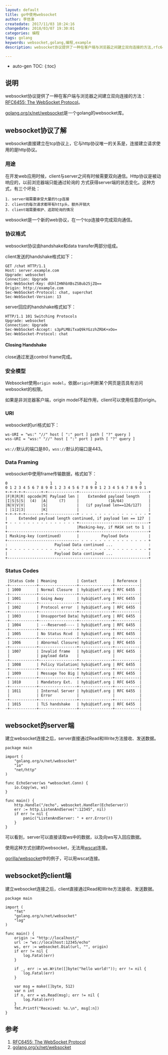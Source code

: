 ```yaml
---
layout: default
title: go中使用websocket
author: 李佶澳
createdate: 2017/11/03 10:24:16
changedate: 2018/03/07 19:30:01
categories: 编程
tags: golang
keywords: websocket,golang,编程,example
description: websocket协议提供了一种在客户端与浏览器之间建立双向连接的方法,rfc6455

---
```


* auto-gen TOC:
{:toc}

## 说明

websocket协议提供了一种在客户端与浏览器之间建立双向连接的方法：[RFC6455:  The WebSocket Protocol][1]。

[golang.org/x/net/websocket][2]是一个golang的websocket库。

## websocket协议了解

websocket直接建立在tcp协议上，它与http协议唯一的关系是，连接建立请求使用的是http协议。

### 用途

在开发web应用时候，client与server之间有时候需要双向通信。Http协议是被动响应的，以前浏览器端只能通过轮询的
方式获得server端的状态变化。这种方式，有三个坏处：

	1. server端需要承受大量的tcp连接
	2. client的每次请求都带有http头，额外开销大
	3. client端需要维护、追踪轮询的情况

websocket是一个新的web协议，在一个tcp连接中完成双向通信。

### 协议格式

websocket协议由handshake和data transfer两部分组成。

client发送的handshake格式如下：

	GET /chat HTTP/1.1
	Host: server.example.com
	Upgrade: websocket
	Connection: Upgrade
	Sec-WebSocket-Key: dGhlIHNhbXBsZSBub25jZQ==
	Origin: http://example.com
	Sec-WebSocket-Protocol: chat, superchat
	Sec-WebSocket-Version: 13

server回应的handshake格式如下：

	HTTP/1.1 101 Switching Protocols
	Upgrade: websocket
	Connection: Upgrade
	Sec-WebSocket-Accept: s3pPLMBiTxaQ9kYGzzhZRbK+xOo=
	Sec-WebSocket-Protocol: chat

#### Closing Handshake

close通过发送control frame完成。

### 安全模型

Websocket使用`origin model`，依据`origin`判断某个网页是否具有访问websocket的权限。

如果是非浏览器客户端，origin model不起作用，client可以使用任意的origin。

### URI

websocket的uri格式如下：

	ws-URI = "ws:" "//" host [ ":" port ] path [ "?" query ]
	wss-URI = "wss:" "//" host [ ":" port ] path [ "?" query ]

`ws://`默认的端口是80，`wss://`默认的端口是443。

### Data Framing

websocket中使用frame传输数据，格式如下：

	0                   1                   2                   3
	0 1 2 3 4 5 6 7 8 9 0 1 2 3 4 5 6 7 8 9 0 1 2 3 4 5 6 7 8 9 0 1
	+-+-+-+-+-------+-+-------------+-------------------------------+
	|F|R|R|R| opcode|M| Payload len |    Extended payload length    |
	|I|S|S|S|  (4)  |A|     (7)     |             (16/64)           |
	|N|V|V|V|       |S|             |   (if payload len==126/127)   |
	| |1|2|3|       |K|             |                               |
	+-+-+-+-+-------+-+-------------+ - - - - - - - - - - - - - - - +
	|     Extended payload length continued, if payload len == 127  |
	+ - - - - - - - - - - - - - - - +-------------------------------+
	|                               |Masking-key, if MASK set to 1  |
	+-------------------------------+-------------------------------+
	| Masking-key (continued)       |          Payload Data         |
	+-------------------------------- - - - - - - - - - - - - - - - +
	:                     Payload Data continued ...                :
	+ - - - - - - - - - - - - - - - - - - - - - - - - - - - - - - - +
	|                     Payload Data continued ...                |
	+---------------------------------------------------------------+

### Status Codes

	 |Status Code | Meaning         | Contact       | Reference |
	-+------------+-----------------+---------------+-----------|
	 | 1000       | Normal Closure  | hybi@ietf.org | RFC 6455  |
	-+------------+-----------------+---------------+-----------|
	 | 1001       | Going Away      | hybi@ietf.org | RFC 6455  |
	-+------------+-----------------+---------------+-----------|
	 | 1002       | Protocol error  | hybi@ietf.org | RFC 6455  |
	-+------------+-----------------+---------------+-----------|
	 | 1003       | Unsupported Data| hybi@ietf.org | RFC 6455  |
	-+------------+-----------------+---------------+-----------|
	 | 1004       | ---Reserved---- | hybi@ietf.org | RFC 6455  |
	-+------------+-----------------+---------------+-----------|
	 | 1005       | No Status Rcvd  | hybi@ietf.org | RFC 6455  |
	-+------------+-----------------+---------------+-----------|
	 | 1006       | Abnormal Closure| hybi@ietf.org | RFC 6455  |
	-+------------+-----------------+---------------+-----------|
	 | 1007       | Invalid frame   | hybi@ietf.org | RFC 6455  |
	 |            | payload data    |               |           |
	-+------------+-----------------+---------------+-----------|
	 | 1008       | Policy Violation| hybi@ietf.org | RFC 6455  |
	-+------------+-----------------+---------------+-----------|
	 | 1009       | Message Too Big | hybi@ietf.org | RFC 6455  |
	-+------------+-----------------+---------------+-----------|
	 | 1010       | Mandatory Ext.  | hybi@ietf.org | RFC 6455  |
	-+------------+-----------------+---------------+-----------|
	 | 1011       | Internal Server | hybi@ietf.org | RFC 6455  |
	 |            | Error           |               |           |
	-+------------+-----------------+---------------+-----------|
	 | 1015       | TLS handshake   | hybi@ietf.org | RFC 6455  |
	-+------------+-----------------+---------------+-----------|

## websocket的server端

建立websocket连接之后，server直接通过Read和Write方法接收、发送数据。

	package main
	
	import (
		"golang.org/x/net/websocket"
		"io"
		"net/http"
	)

	func EchoServer(ws *websocket.Conn) {
		io.Copy(ws, ws)
	}
	
	func main() {
		http.Handle("/echo", websocket.Handler(EchoServer))
		err := http.ListenAndServe(":12345", nil)
		if err != nil {
			panic("ListenAndServer: " + err.Error())
		}
	}

可以看到，server可以直接读取ws中的数据，以及向ws写入回应数据。

使用这种方式创建的websocket，无法用[wscat](https://www.lijiaocn.com/%E6%8A%80%E5%B7%A7/2010/01/01/tool-box-wscat.html)连接。

[gorilla/websocket](https://github.com/gorilla/websocket/blob/master/examples/echo/server.go)中的例子，可以用wscat连接。

## websocket的client端

建立websocket连接之后，client直接通过Read和Write方法接收、发送数据。

	package main
	
	import (
		"fmt"
		"golang.org/x/net/websocket"
		"log"
	)
	
	func main() {
		origin := "http://localhost/"
		url := "ws://localhost:12345/echo"
		ws, err := websocket.Dial(url, "", origin)
		if err != nil {
			log.Fatal(err)
		}
		
		if _, err := ws.Write([]byte("hello world!")); err != nil {
			log.Fatal(err)
		}
		
		var msg = make([]byte, 512)
		var n int
		if n, err = ws.Read(msg); err != nil {
			log.Fatal(err)
		}
		fmt.Printf("Received: %s.\n", msg[:n])
	}

## 参考

1. [RFC6455:  The WebSocket Protocol][1]
2. [golang.org/x/net/websocket][2]

[1]: https://tools.ietf.org/html/rfc6455  "websocket rfc6455" 
[2]: https://godoc.org/golang.org/x/net/websocket  "golang.org/x/net/websocket" 
